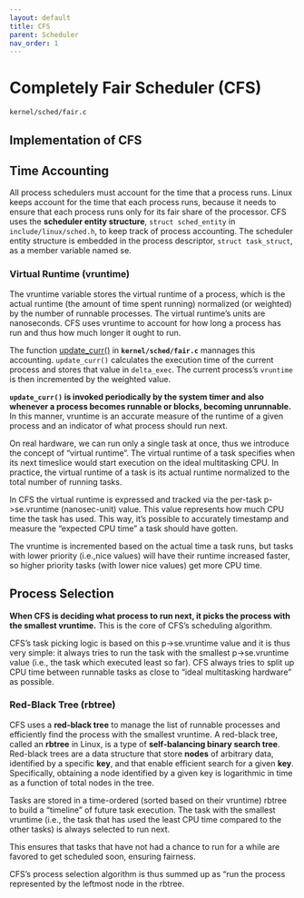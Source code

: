 ```yaml
---
layout: default
title: CFS
parent: Scheduler
nav_order: 1
---
```


# Completely Fair Scheduler (CFS)

`kernel/sched/fair.c`

## Implementation of CFS

## Time Accounting

All process schedulers must account for the time that a process runs. Linux keeps account for the time that each process runs, because it needs to ensure that each process runs only for its fair share of the processor. CFS uses the **scheduler entity structure**, `struct sched_entity` in `include/linux/sched.h`, to keep track of process accounting. The scheduler entity structure is embedded in the process descriptor, `struct task_struct`, as a member variable named se.

### Virtual Runtime (vruntime)

The vruntime variable stores the virtual runtime of a process, which is the actual runtime (the amount of time spent running) normalized (or weighted) by the number of runnable processes. The virtual runtime’s units are nanoseconds. CFS uses vruntime to account for how long a process has run and thus how much longer it ought to run.

The function [update_curr()](https://elixir.bootlin.com/linux/v6.11/source/kernel/sched/fair.c#L1156) in **`kernel/sched/fair.c`** mannages this accounting. `update_curr()` calculates the execution time of the current process and stores that value in `delta_exec`. The current process’s `vruntime` is then incremented by the weighted value.

**`update_curr()` is invoked periodically by the system timer and also whenever a process becomes runnable or blocks, becoming unrunnable.** In this manner, vruntime is an accurate measure of the runtime of a given process and an indicator of what process should run next. 

On real hardware, we can run only a single task at once, thus we introduce the concept of “virtual runtime”. The virtual runtime of a task specifies when its next timeslice would start execution on the ideal multitasking CPU. In practice, the virtual runtime of a task is its actual runtime normalized to the total number of running tasks.

In CFS the virtual runtime is expressed and tracked via the per-task p->se.vruntime (nanosec-unit) value. This value represents how much CPU time the task has used. This way, it’s possible to accurately timestamp and measure the “expected CPU time” a task should have gotten.

The vruntime is incremented based on the actual time a task runs, but tasks with lower priority (i.e.,nice values) will have their runtime increased faster, so higher priority tasks (with lower nice values) get more CPU time.

## Process Selection

**When CFS is deciding what process to run next, it picks the process with the smallest vruntime.** This is the core of CFS’s scheduling algorithm.

CFS’s task picking logic is based on this p->se.vruntime value and it is thus very simple: it always tries to run the task with the smallest p->se.vruntime value (i.e., the task which executed least so far). CFS always tries to split up CPU time between runnable tasks as close to “ideal multitasking hardware” as possible.

### Red-Black Tree (rbtree)

CFS uses a **red-black tree** to manage the list of runnable processes and efficiently find the process with the smallest vruntime. A red-black tree, called an **rbtree** in Linux, is a type of **self-balancing binary search tree**. Red-black trees are a data structure that store **nodes** of arbitrary data, identified by a specific **key**, and that enable efficient search for a given **key**. Specifically, obtaining a node identified by a given key is logarithmic in time as a function of total nodes in the tree.

Tasks are stored in a time-ordered (sorted based on their vruntime) rbtree to build a “timeline” of future task execution. The task with the smallest vruntime (i.e., the task that has used the least CPU time compared to the other tasks) is always selected to run next.

This ensures that tasks that have not had a chance to run for a while are favored to get scheduled soon, ensuring fairness.

CFS’s process selection algorithm is thus summed up as “run the process represented by the leftmost node in the rbtree.
